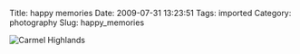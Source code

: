 Title: happy memories
Date: 2009-07-31 13:23:51
Tags: imported
Category: photography
Slug: happy_memories

<img src='http://farm3.static.flickr.com/2453/3752737967_cbbe1dc722.jpg' class='imgserie' alt='Carmel Highlands'/>
